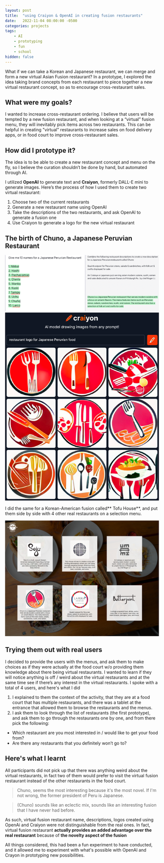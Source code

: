 ```yaml
---
layout: post
title:  "using Craiyon & OpenAI in creating fusion restaurants"
date:   2022-11-04 08:00:00 -0500
categories: projects
tags:
    - AI
    - prototyping
    - fun
    - school
hidden: false
---
```


What if we can take a Korean and Japanese restaurant, we can merge and form a new virtual Asian Fusion restaurant? In a prototype, I explored the idea taking brand concepts from each restaurant to piece together a new virtual restaurant concept, so as to encourage cross-restaurant sales.

## What were my goals? 

I wanted to increase cross-restaurant ordering. I believe that users will be tempted by a new fusion restaurant, and when looking at a “virtual” fusion menu, they will inevitably pick items across two restaurants. This can be helpful in creating "virtual" restaurants to increase sales on food delivery apps, or in food court to improve cross-restaurant sales.

## How did I prototype it?

The idea is to be able to create a new restaurant concept and menu on the fly, so I believe the curation shouldn’t be done by hand, but automated through AI.

I utilized **OpenAI** to generate text and **Craiyon**, formerly DALL-E mini to generate images. Here’s the process of how I used them to create two virtual restaurant:
1. Choose two of the current restaurants
2. Generate a new restaurant name using OpenAI
3. Take the descriptions of the two restaurants, and ask OpenAI to generate a fusion one
4. Use Craiyon to generate a logo for the new virtual restaurant

## The birth of Chuno, a Japanese Peruvian Restaurant
![Chuno](/assets/images/chuno-text.png)
![Chuno Logo](/assets/images/chuno-logo.png)

I did the same for a Korean-American fusion called** Tofu House**, and put them side by side with 4 other real restaurants on a selection menu.

![Restaurant options](/assets/images/restaurant-options.png)

## Trying them out with real users

I decided to provide the users with the menus, and ask them to make choices as if they were actually at the food court w/o providing them knowledge about there being virtual restaurants. I wanted to learn if they will notice anything is off / weird about the virtual restaurants and at the same time see if there’s any interest in the virtual restaurants.
I spoke with a total of 4 users, and here's what I did

1. I explained to them the context of the activity, that they are at a food court that has multiple restaurants, and there was a tablet at the entrance that allowed them to browse the restaurants and the menus. 
2. I ask them to look through the list of restaurants (the first prototype), and ask them to go through the restaurants one by one, and from there pick the following:
- Which restaurant are you most interested in / would like to get your food from?
- Are there any restaurants that you definitely won’t go to?


## Here's what I learnt

All participants did not pick up that there was anything weird about the virtual restaurants, in fact two of them would prefer to visit the virtual fusion restaurant instead of the other restaurants in the food court.

> Chuno, seems the most interesting because it's the most novel. If I'm not wrong, the former president of Peru is Japanese. 

> (Chuno) sounds like an eclectic mix, sounds like an interesting fusion that I have never had before.


As such, virtual fusion restaurant name, descriptions, logos created using OpenAi and Craiyon were not distinguishable from the real ones. In fact, virtual fusion restaurant **actually provides an added advantage over the real restaurant** because of **the novelty aspect of the fusion**


All things considered, this had been a fun experiment to have conducted, and it allowed me to experiment with what's possible with OpenAI and Crayon in prototyping new possibilities.